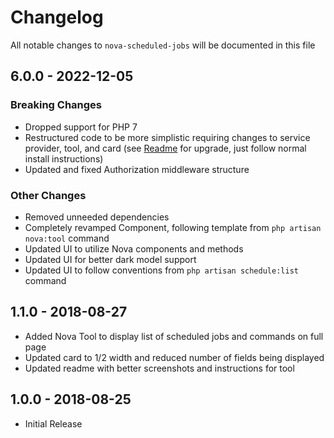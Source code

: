 # Changelog

All notable changes to `nova-scheduled-jobs` will be documented in this file

## 6.0.0 - 2022-12-05

### Breaking Changes

-   Dropped support for PHP 7
-   Restructured code to be more simplistic requiring changes to service provider, tool, and card
    (see [Readme](https://github.com/llaski/nova-scheduled-jobs/blob/master/README.md) for upgrade,
    just follow normal install instructions)
-   Updated and fixed Authorization middleware structure

### Other Changes

-   Removed unneeded dependencies
-   Completely revamped Component, following template from `php artisan nova:tool` command
-   Updated UI to utilize Nova components and methods
-   Updated UI for better dark model support
-   Updated UI to follow conventions from `php artisan schedule:list` command

## 1.1.0 - 2018-08-27

-   Added Nova Tool to display list of scheduled jobs and commands on full page
-   Updated card to 1/2 width and reduced number of fields being displayed
-   Updated readme with better screenshots and instructions for tool

## 1.0.0 - 2018-08-25

-   Initial Release
